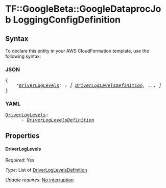 # TF::GoogleBeta::GoogleDataprocJob LoggingConfigDefinition

## Syntax

To declare this entity in your AWS CloudFormation template, use the following syntax:

### JSON

<pre>
{
    "<a href="#driverloglevels" title="DriverLogLevels">DriverLogLevels</a>" : <i>[ <a href="driverloglevelsdefinition.md">DriverLogLevelsDefinition</a>, ... ]</i>
}
</pre>

### YAML

<pre>
<a href="#driverloglevels" title="DriverLogLevels">DriverLogLevels</a>: <i>
      - <a href="driverloglevelsdefinition.md">DriverLogLevelsDefinition</a></i>
</pre>

## Properties

#### DriverLogLevels

_Required_: Yes

_Type_: List of <a href="driverloglevelsdefinition.md">DriverLogLevelsDefinition</a>

_Update requires_: [No interruption](https://docs.aws.amazon.com/AWSCloudFormation/latest/UserGuide/using-cfn-updating-stacks-update-behaviors.html#update-no-interrupt)


